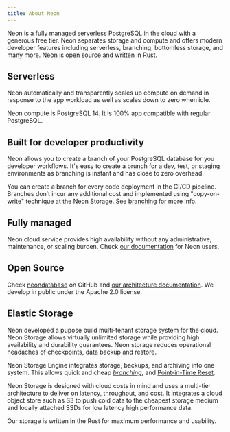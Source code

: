 ```yaml
---
title: About Neon
---
```


Neon is a fully managed serverless PostgreSQL in the cloud with a generous free tier. 
Neon separates storage and compute and offers modern developer features including serverless, branching, bottomless storage, and many more.
Neon is open source and written in Rust.

## Serverless

Neon automatically and transparently scales up compute on demand in response to the app workload as well as scales down to zero when idle.

Neon compute is PostgreSQL 14. It is 100% app compatible with regular PostgreSQL.

## Built for developer productivity

Neon allows you to create a branch of your PostgreSQL database for you developer workflows. It's easy to create a brunch for a dev, test, or staging environments
as branching is instant and has close to zero overhead.

You can create a branch for every code deployment in the CI/CD pipeline.
Branches don’t incur any additional cost and implemented using "copy-on-write" technique at the Neon Storage. See [branching](#branches-coming-soon) for more info.

## Fully managed

Neon cloud service provides high availability without any administrative, maintenance, or scaling burden. Check [our documentation](../getting_started) for Neon users.

## Open Source

Check [neondatabase](https://github.com/neondatabase/neon) on GitHub and [our architecture documentation](../../storage-engine/architecture-overview). We develop in public under the Apache 2.0 license.

## Elastic Storage

Neon developed a pupose build multi-tenant storage system for the cloud. Neon Storage allows virtually unlimited storage while providing high availability and durability guarantees. 
Neon storage reduces operational headaches of checkpoints, data backup and restore.

Neon Storage Engine integrates storage, backups, and archiving into one system. This allows quick and cheap [_branching_](../concepts#branches-coming-soon), and [Point-in-Time Reset](../concepts#point-in-time-reset).

Neon Storage is designed with cloud costs in mind and uses a multi-tier architecture to deliver on latency, throughput, and cost. 
It integrates a cloud object store such as S3 to push cold data to the cheapest storage medium and locally attached SSDs for low latency high performance data.

Our storage is written in the Rust for maximum performance and usability.
